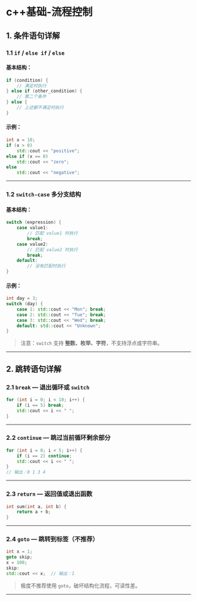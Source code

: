 # c++基础-流程控制

## 1. 条件语句详解

### 1.1 `if` / `else if` / `else`

#### 基本结构：
```cpp
if (condition) {
    // 满足时执行
} else if (other_condition) {
    // 第二个条件
} else {
    // 上述都不满足时执行
}
```

#### 示例：
```cpp
int x = 10;
if (x > 0)
    std::cout << "positive";
else if (x == 0)
    std::cout << "zero";
else
    std::cout << "negative";
```

---

### 1.2 `switch-case` 多分支结构

#### 基本结构：
```cpp
switch (expression) {
    case value1:
        // 匹配 value1 时执行
        break;
    case value2:
        // 匹配 value2 时执行
        break;
    default:
        // 没有匹配时执行
}
```

#### 示例：
```cpp
int day = 3;
switch (day) {
    case 1: std::cout << "Mon"; break;
    case 2: std::cout << "Tue"; break;
    case 3: std::cout << "Wed"; break;
    default: std::cout << "Unknown";
}
```

> 注意：`switch` 支持 **整数、枚举、字符**，不支持浮点或字符串。

---



## 2. 跳转语句详解

### 2.1 `break` — 退出循环或 `switch`
```cpp
for (int i = 0; i < 10; i++) {
    if (i == 5) break;
    std::cout << i << " ";
}
```

---

### 2.2 `continue` — 跳过当前循环剩余部分
```cpp
for (int i = 0; i < 5; i++) {
    if (i == 2) continue;
    std::cout << i << " ";
}
// 输出：0 1 3 4
```

---

### 2.3 `return` — 返回值或退出函数
```cpp
int sum(int a, int b) {
    return a + b;
}
```

---

### 2.4 `goto` — 跳转到标签（不推荐）
```cpp
int x = 1;
goto skip;
x = 100;
skip:
std::cout << x;  // 输出：1
```

> 极度不推荐使用 `goto`，破坏结构化流程，可读性差。

---

